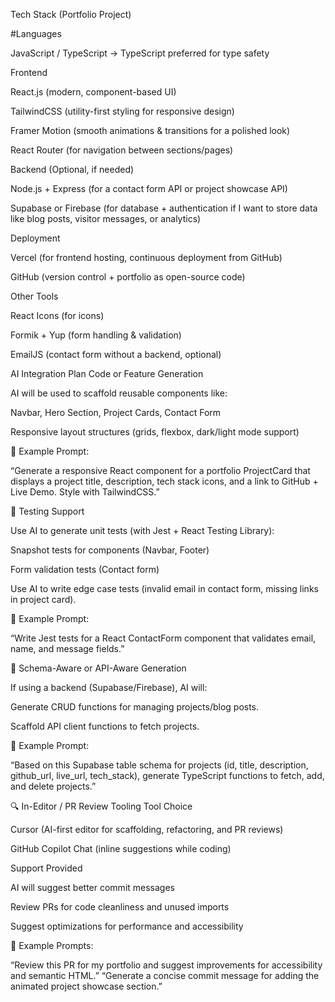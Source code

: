 Tech Stack (Portfolio Project)

#Languages

JavaScript / TypeScript → TypeScript preferred for type safety

Frontend

React.js (modern, component-based UI)

TailwindCSS (utility-first styling for responsive design)

Framer Motion (smooth animations & transitions for a polished look)

React Router (for navigation between sections/pages)

Backend (Optional, if needed)

Node.js + Express (for a contact form API or project showcase API)

Supabase or Firebase (for database + authentication if I want to store data like blog posts, visitor messages, or analytics)

Deployment

Vercel (for frontend hosting, continuous deployment from GitHub)

GitHub (version control + portfolio as open-source code)

Other Tools

React Icons (for icons)

Formik + Yup (form handling & validation)

EmailJS (contact form without a backend, optional)

AI Integration Plan
  Code or Feature Generation

AI will be used to scaffold reusable components like:

Navbar, Hero Section, Project Cards, Contact Form

Responsive layout structures (grids, flexbox, dark/light mode support)

📌 Example Prompt:

“Generate a responsive React component for a portfolio ProjectCard that displays a project title, description, tech stack icons, and a link to GitHub + Live Demo. Style with TailwindCSS.”

🧪 Testing Support

Use AI to generate unit tests (with Jest + React Testing Library):

Snapshot tests for components (Navbar, Footer)

Form validation tests (Contact form)

Use AI to write edge case tests (invalid email in contact form, missing links in project card).

📌 Example Prompt:

“Write Jest tests for a React ContactForm component that validates email, name, and message fields.”

📡 Schema-Aware or API-Aware Generation

If using a backend (Supabase/Firebase), AI will:

Generate CRUD functions for managing projects/blog posts.

Scaffold API client functions to fetch projects.

📌 Example Prompt:

“Based on this Supabase table schema for projects (id, title, description, github_url, live_url, tech_stack), generate TypeScript functions to fetch, add, and delete projects.”

🔍 In-Editor / PR Review Tooling
Tool Choice

Cursor (AI-first editor for scaffolding, refactoring, and PR reviews)

GitHub Copilot Chat (inline suggestions while coding)

Support Provided

AI will suggest better commit messages

Review PRs for code cleanliness and unused imports

Suggest optimizations for performance and accessibility

📌 Example Prompts:

“Review this PR for my portfolio and suggest improvements for accessibility and semantic HTML.”
“Generate a concise commit message for adding the animated project showcase section.”

